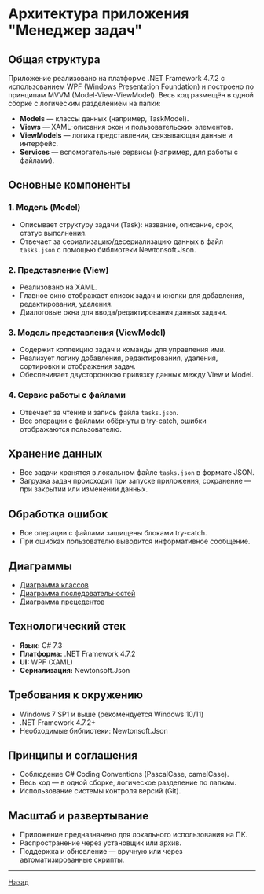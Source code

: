 ﻿
# Архитектура приложения "Менеджер задач"

## Общая структура

Приложение реализовано на платформе .NET Framework 4.7.2 с использованием WPF (Windows Presentation Foundation) и построено по принципам MVVM (Model-View-ViewModel). Весь код размещён в одной сборке с логическим разделением на папки:  
- **Models** — классы данных (например, TaskModel).
- **Views** — XAML-описания окон и пользовательских элементов.
- **ViewModels** — логика представления, связывающая данные и интерфейс.
- **Services** — вспомогательные сервисы (например, для работы с файлами).

## Основные компоненты

### 1. Модель (Model)
- Описывает структуру задачи (Task): название, описание, срок, статус выполнения.
- Отвечает за сериализацию/десериализацию данных в файл `tasks.json` с помощью библиотеки Newtonsoft.Json.

### 2. Представление (View)
- Реализовано на XAML.
- Главное окно отображает список задач и кнопки для добавления, редактирования, удаления.
- Диалоговые окна для ввода/редактирования данных задачи.

### 3. Модель представления (ViewModel)
- Содержит коллекцию задач и команды для управления ими.
- Реализует логику добавления, редактирования, удаления, сортировки и отображения задач.
- Обеспечивает двустороннюю привязку данных между View и Model.

### 4. Сервис работы с файлами
- Отвечает за чтение и запись файла `tasks.json`.
- Все операции с файлами обёрнуты в try-catch, ошибки отображаются пользователю.

## Хранение данных

- Все задачи хранятся в локальном файле `tasks.json` в формате JSON.
- Загрузка задач происходит при запуске приложения, сохранение — при закрытии или изменении данных.

## Обработка ошибок

- Все операции с файлами защищены блоками try-catch.
- При ошибках пользователю выводится информативное сообщение.

## Диаграммы

- [Диаграмма классов](/Документы/Диаграммы_png/ДиаграммаКлассов.jpg)
- [Диаграмма последовательностей](/Документы/Диаграммы_png/ДиаграммаПоследовательностей.png)
- [Диаграмма прецедентов](/Документы/Диаграммы_png/ДиаграммаПрецедентов.jpg)

## Технологический стек

- **Язык:** C# 7.3
- **Платформа:** .NET Framework 4.7.2
- **UI:** WPF (XAML)
- **Сериализация:** Newtonsoft.Json

## Требования к окружению

- Windows 7 SP1 и выше (рекомендуется Windows 10/11)
- .NET Framework 4.7.2+
- Необходимые библиотеки: Newtonsoft.Json

## Принципы и соглашения

- Соблюдение C# Coding Conventions (PascalCase, camelCase).
- Весь код — в одной сборке, логическое разделение по папкам.
- Использование системы контроля версий (Git).

## Масштаб и развертывание

- Приложение предназначено для локального использования на ПК.
- Распространение через установщик или архив.
- Поддержка и обновление — вручную или через автоматизированные скрипты.

---

[Назад](Контент.md)
